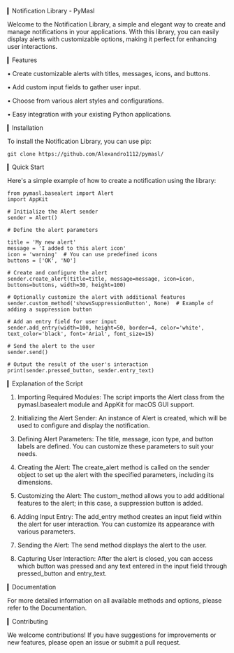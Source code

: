 ▎Notification Library - PyMasl

Welcome to the Notification Library, a simple and elegant way to create and manage notifications in your applications. With this library, you can easily display alerts with customizable options, making it perfect for enhancing user interactions.

▎Features

• Create customizable alerts with titles, messages, icons, and buttons.

• Add custom input fields to gather user input.

• Choose from various alert styles and configurations.

• Easy integration with your existing Python applications.

▎Installation

To install the Notification Library, you can use pip:

``git clone https://github.com/Alexandro1112/pymasl/``


▎Quick Start

Here's a simple example of how to create a notification using the library:
```
from pymasl.basealert import Alert
import AppKit

# Initialize the Alert sender
sender = Alert()

# Define the alert parameters

title = 'My new alert'
message = 'I added to this alert icon'
icon = 'warning'  # You can use predefined icons
buttons = ['OK', 'NO']

# Create and configure the alert
sender.create_alert(title=title, message=message, icon=icon, buttons=buttons, width=30, height=100)

# Optionally customize the alert with additional features
sender.custom_method('showsSuppressionButton', None)  # Example of adding a suppression button

# Add an entry field for user input
sender.add_entry(width=100, height=50, border=4, color='white', text_color='black', font='Arial', font_size=15)

# Send the alert to the user
sender.send()

# Output the result of the user's interaction
print(sender.pressed_button, sender.entry_text)
```


▎Explanation of the Script

1. Importing Required Modules: The script imports the Alert class from the pymasl.basealert module and AppKit for macOS GUI support.

2. Initializing the Alert Sender: An instance of Alert is created, which will be used to configure and display the notification.

3. Defining Alert Parameters: The title, message, icon type, and button labels are defined. You can customize these parameters to suit your needs.

4. Creating the Alert: The create_alert method is called on the sender object to set up the alert with the specified parameters, including its dimensions.

5. Customizing the Alert: The custom_method allows you to add additional features to the alert; in this case, a suppression button is added.

6. Adding Input Entry: The add_entry method creates an input field within the alert for user interaction. You can customize its appearance with various parameters.

7. Sending the Alert: The send method displays the alert to the user.

8. Capturing User Interaction: After the alert is closed, you can access which button was pressed and any text entered in the input field through pressed_button and entry_text.

▎Documentation

For more detailed information on all available methods and options, please refer to the Documentation.

▎Contributing

We welcome contributions! If you have suggestions for improvements or new features, please open an issue or submit a pull request.
